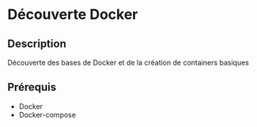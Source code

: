# Découverte Docker

## Description

Découverte des bases de Docker et de la création de containers basiques

## Prérequis

- Docker
- Docker-compose
